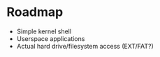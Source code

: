 # Roadmap
- Simple kernel shell
- Userspace applications
- Actual hard drive/filesystem access (EXT/FAT?)